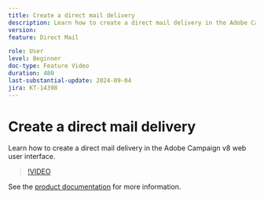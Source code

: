 ```yaml
---
title: Create a direct mail delivery
description: Learn how to create a direct mail delivery in the Adobe Campaign v8 web user interface.
version: 
feature: Direct Mail

role: User
level: Beginner
doc-type: Feature Video
duration: 480
last-substantial-update: 2024-09-04
jira: KT-14398
---
```


# Create a direct mail delivery

Learn how to create a direct mail delivery in the Adobe Campaign v8 web user interface.

>[!VIDEO](https://video.tv.adobe.com/v/3433316/?learn=on)

See the [product documentation](https://experienceleague.adobe.com/en/docs/campaign-web/v8/msg/direct-mail/gs-direct-mail) for more information.
